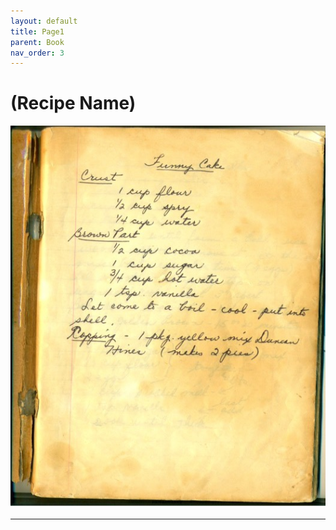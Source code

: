```yaml
---
layout: default
title: Page1
parent: Book
nav_order: 3
---
```


# (Recipe Name)
![Recipe Image](/recipe-images/pages/page-01-.jpg)

---
